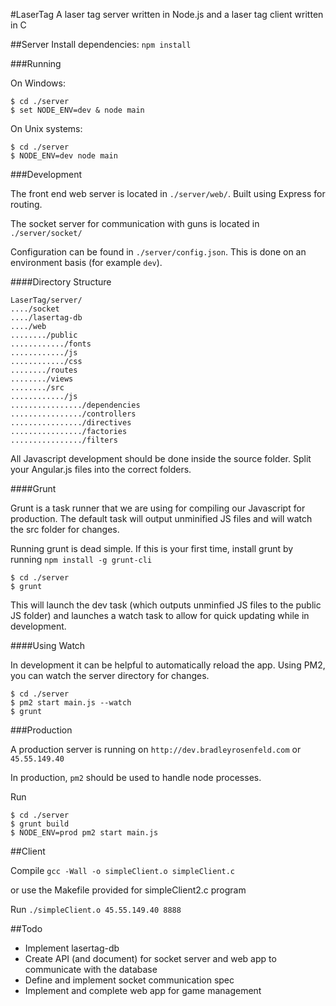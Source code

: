 #LaserTag
A laser tag server written in Node.js and a laser tag client written in C


##Server
Install dependencies: `npm install`

###Running

On Windows:

```
$ cd ./server
$ set NODE_ENV=dev & node main
```

On Unix systems:
```
$ cd ./server
$ NODE_ENV=dev node main
```

###Development

The front end web server is located in `./server/web/`. Built using Express for routing.

The socket server for communication with guns is located in `./server/socket/`

Configuration can be found in `./server/config.json`. This is done on an environment basis (for example `dev`).

####Directory Structure

```
LaserTag/server/
..../socket
..../lasertag-db
..../web
......../public
............/fonts
............/js
............/css
......../routes
......../views
......../src
............/js
................/dependencies
................/controllers
................/directives
................/factories
................/filters
```

All Javascript development should be done inside the source folder. Split your Angular.js files into the correct folders.

####Grunt

Grunt is a task runner that we are using for compiling our Javascript for production. The default task will output unminified JS files and will watch the src folder for changes.

Running grunt is dead simple. If this is your first time, install grunt by running `npm install -g grunt-cli`

```
$ cd ./server
$ grunt
```

This will launch the dev task (which outputs unminfied JS files to the public JS folder) and launches a watch task to allow for quick updating while in development.

####Using Watch

In development it can be helpful to automatically reload the app. Using PM2, you can watch the server directory for changes.

```
$ cd ./server
$ pm2 start main.js --watch
$ grunt
```

###Production

A production server is running on `http://dev.bradleyrosenfeld.com` or `45.55.149.40`

In production, `pm2` should be used to handle node processes.

Run
```
$ cd ./server
$ grunt build
$ NODE_ENV=prod pm2 start main.js
```

##Client

Compile `gcc -Wall -o simpleClient.o simpleClient.c`

or use the Makefile provided for simpleClient2.c program

Run `./simpleClient.o 45.55.149.40 8888`

##Todo

- Implement lasertag-db
- Create API (and document) for socket server and web app to communicate with the database
- Define and implement socket communication spec
- Implement and complete web app for game management
